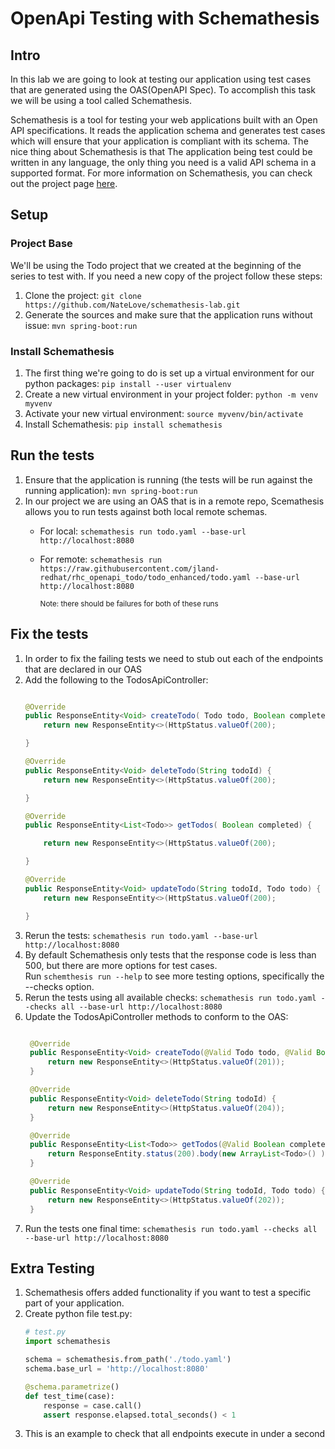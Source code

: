 # OpenApi Testing with Schemathesis


## Intro
In this lab we are going to look at testing our application using test cases that are generated using the
OAS(OpenAPI Spec). To accomplish this task we will be using a tool called Schemathesis.

Schemathesis is a tool for testing your web applications built with an Open API specifications.
It reads the application schema and generates test cases which will ensure that your application is compliant with its
 schema.
The nice thing about Schemathesis is that The application being test could be written in any language, the only thing
you need is a valid API schema in a supported format. For more information on Schemathesis, you can check out the
project page [here](https://github.com/kiwicom/schemathesis).

## Setup
### Project Base
We'll be using the Todo project that we created at the beginning of the series to test with. If you need a new copy
of the project follow these steps:
1. Clone the project: `git clone https://github.com/NateLove/schemathesis-lab.git`
2. Generate the sources and make sure that the application runs without issue: `mvn spring-boot:run`

### Install Schemathesis
1. The first thing we're going to do is set up a virtual environment for our python packages:
`pip install --user virtualenv`
2. Create a new virtual environment in your project folder: `python -m venv myvenv`
3. Activate your new virtual environment: `source myvenv/bin/activate`
4. Install Schemathesis: `pip install schemathesis`

## Run the tests
1. Ensure that the application is running (the tests will be run against the running application): `mvn spring-boot:run`
2. In our project we are using an OAS that is in a remote repo, Scemathesis allows you to run tests against both local
remote schemas.
    - For local: `schemathesis run todo.yaml --base-url http://localhost:8080`
    - For remote: `schemathesis run https://raw.githubusercontent.com/jland-redhat/rhc_openapi_todo/todo_enhanced/todo.yaml --base-url http://localhost:8080`

        <sub>Note: there should be failures for both of these runs</sub>

## Fix the tests
1. In order to fix the failing tests we need to stub out each of the endpoints that are declared in our OAS
2. Add the following to the TodosApiController:
    ```java

    @Override
    public ResponseEntity<Void> createTodo( Todo todo, Boolean completed) {
        return new ResponseEntity<>(HttpStatus.valueOf(200);

    }

    @Override
    public ResponseEntity<Void> deleteTodo(String todoId) {
        return new ResponseEntity<>(HttpStatus.valueOf(200);

    }

    @Override
    public ResponseEntity<List<Todo>> getTodos( Boolean completed) {

        return new ResponseEntity<>(HttpStatus.valueOf(200);

    }

    @Override
    public ResponseEntity<Void> updateTodo(String todoId, Todo todo) {
        return new ResponseEntity<>(HttpStatus.valueOf(200);

    }
    ```
3. Rerun the tests: `schemathesis run todo.yaml --base-url http://localhost:8080`
4. By default Schemathesis only tests that the response code is less than 500, but there are more options for test cases.  
   Run `schemthesis run --help` to see more testing options, specifically the --checks option.
5. Rerun the tests using all available checks: `schemathesis run todo.yaml --checks all --base-url http://localhost:8080`
6. Update the TodosApiController methods to conform to the OAS:
   ```java
   
    @Override
    public ResponseEntity<Void> createTodo(@Valid Todo todo, @Valid Boolean completed) {
        return new ResponseEntity<>(HttpStatus.valueOf(201));
    }

    @Override
    public ResponseEntity<Void> deleteTodo(String todoId) {
        return new ResponseEntity<>(HttpStatus.valueOf(204));
    }

    @Override
    public ResponseEntity<List<Todo>> getTodos(@Valid Boolean completed) {
        return ResponseEntity.status(200).body(new ArrayList<Todo>() );
    }

    @Override
    public ResponseEntity<Void> updateTodo(String todoId, Todo todo) {
        return new ResponseEntity<>(HttpStatus.valueOf(202));
    }
    ```
7. Run the tests one final time: `schemathesis run todo.yaml --checks all --base-url http://localhost:8080`

## Extra Testing
1. Schemathesis offers added functionality if you want to test a specific part of your application.
2. Create python file test.py:
    ```python
    # test.py
    import schemathesis

    schema = schemathesis.from_path('./todo.yaml')
    schema.base_url = 'http://localhost:8080'

    @schema.parametrize()
    def test_time(case):
        response = case.call()
        assert response.elapsed.total_seconds() < 1
    ```
 3. This is an example to check that all endpoints execute in under a second
